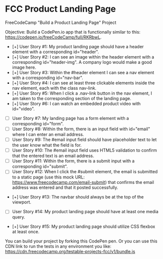 # FCC Product Landing Page

FreeCodeCamp "Build a Product Landing Page" Project

Objective: Build a CodePen.io app that is functionally similar to this: https://codepen.io/freeCodeCamp/full/RKRbwL.

- [+] User Story #1: My product landing page should have a header element with a corresponding id="header".
- [+] User Story #2: I can see an image within the header element with a corresponding id="header-img". A company logo would make a good image here.
- [+] User Story #3: Within the #header element I can see a nav element with a corresponding id="nav-bar".
- [+] User Story #4: I can see at least three clickable elements inside the nav element, each with the class nav-link.
- [+] User Story #5: When I click a .nav-link button in the nav element, I am taken to the corresponding section of the landing page.
- [+] User Story #6: I can watch an embedded product video with id="video".
- [ ] User Story #7: My landing page has a form element with a corresponding id="form".
- [ ] User Story #8: Within the form, there is an input field with id="email" where I can enter an email address.
- [ ] User Story #9: The #email input field should have placeholder text to let the user know what the field is for.
- [ ] User Story #10: The #email input field uses HTML5 validation to confirm that the entered text is an email address.
- [ ] User Story #11: Within the form, there is a submit input with a corresponding id="submit".
- [ ] User Story #12: When I click the #submit element, the email is submitted to a static page (use this mock URL: https://www.freecodecamp.com/email-submit) that confirms the email address was entered and that it posted successfully.
- [+] User Story #13: The navbar should always be at the top of the viewport.
- [ ] User Story #14: My product landing page should have at least one media query.
- [+] User Story #15: My product landing page should utilize CSS flexbox at least once.

You can build your project by forking this CodePen pen. Or you can use this CDN link to run the tests in any environment you like: https://cdn.freecodecamp.org/testable-projects-fcc/v1/bundle.js
